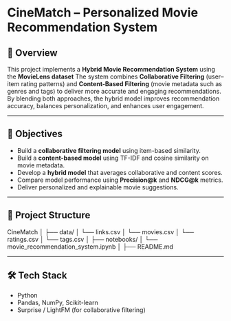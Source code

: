 # CineMatch – Personalized Movie Recommendation System

## 📌 Overview  
This project implements a **Hybrid Movie Recommendation System** using the **MovieLens dataset**
The system combines **Collaborative Filtering** (user–item rating patterns) and **Content-Based Filtering** (movie metadata such as genres and tags) to deliver more accurate and engaging recommendations.  
By blending both approaches, the hybrid model improves recommendation accuracy, balances personalization, and enhances user engagement.  

---

## 🎯 Objectives  
- Build a **collaborative filtering model** using item-based similarity.  
- Build a **content-based model** using TF-IDF and cosine similarity on movie metadata.  
- Develop a **hybrid model** that averages collaborative and content scores.  
- Compare model performance using **Precision@k** and **NDCG@k** metrics.  
- Deliver personalized and explainable movie suggestions.

---

## 📂 Project Structure
CineMatch
│
├── data/
│ └── links.csv
│ └── movies.csv
│ └── ratings.csv
│ └── tags.csv
│
├── notebooks/
│ └── movie_recommendation_system.ipynb
│
├── README.md

---

## 🛠 Tech Stack
- Python
- Pandas, NumPy, Scikit-learn
- Surprise / LightFM (for collaborative filtering)